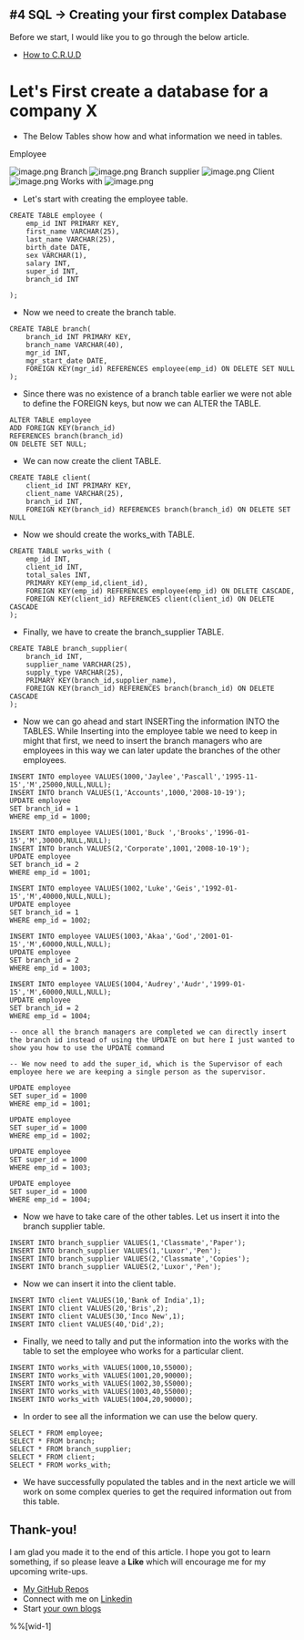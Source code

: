 ## #4 SQL -> Creating your first complex Database

> 
Before we start, I would like you to go through the below article.
-  [How to C.R.U.D](https://carboncoffee.hashnode.dev/3-sql-greater-how-to-crud) 

# Let's First create a database for a company X

- The Below Tables show how and what information we need in tables.

Employee

![image.png](https://cdn.hashnode.com/res/hashnode/image/upload/v1615197710715/Ttz8gPTn1.png)
Branch
![image.png](https://cdn.hashnode.com/res/hashnode/image/upload/v1615195663580/YfeJIsDc4.png)
Branch supplier 
![image.png](https://cdn.hashnode.com/res/hashnode/image/upload/v1615195684817/1U1kBFiWA.png)
Client
![image.png](https://cdn.hashnode.com/res/hashnode/image/upload/v1615195714505/p5x6wLxjD.png)
Works with
![image.png](https://cdn.hashnode.com/res/hashnode/image/upload/v1615196709313/b8frkYvE9F.png)
- Let's start with creating the employee table.

```
CREATE TABLE employee (
    emp_id INT PRIMARY KEY,
    first_name VARCHAR(25),
    last_name VARCHAR(25),
    birth_date DATE,
    sex VARCHAR(1),
    salary INT,
    super_id INT,
    branch_id INT

);
``` 
- Now we need to create the branch table. 

```
CREATE TABLE branch(
    branch_id INT PRIMARY KEY,
    branch_name VARCHAR(40),
    mgr_id INT,
    mgr_start_date DATE,
    FOREIGN KEY(mgr_id) REFERENCES employee(emp_id) ON DELETE SET NULL
);
``` 
- Since there was no existence of a branch table earlier we were not able to define the FOREIGN keys, but now we can ALTER the TABLE.

```
ALTER TABLE employee
ADD FOREIGN KEY(branch_id)
REFERENCES branch(branch_id)
ON DELETE SET NULL;
``` 

- We can now create the client TABLE.

```
CREATE TABLE client(
    client_id INT PRIMARY KEY,
    client_name VARCHAR(25),
    branch_id INT,
    FOREIGN KEY(branch_id) REFERENCES branch(branch_id) ON DELETE SET NULL
``` 
- Now we should create the works_with TABLE.

```
CREATE TABLE works_with (
    emp_id INT,
    client_id INT,
    total_sales INT,
    PRIMARY KEY(emp_id,client_id),
    FOREIGN KEY(emp_id) REFERENCES employee(emp_id) ON DELETE CASCADE,
    FOREIGN KEY(client_id) REFERENCES client(client_id) ON DELETE CASCADE
);
``` 

-  Finally, we have to create the branch_supplier TABLE.

```
CREATE TABLE branch_supplier(
    branch_id INT,
    supplier_name VARCHAR(25),
    supply_type VARCHAR(25),
    PRIMARY KEY(branch_id,supplier_name),
    FOREIGN KEY(branch_id) REFERENCES branch(branch_id) ON DELETE CASCADE
);
``` 

- Now we can go ahead and start INSERTing the information INTO the TABLES. While Inserting into the employee table we need to keep in might that first, we need to insert the branch managers who are employees in this way we can later update the branches of the other employees.


```
INSERT INTO employee VALUES(1000,'Jaylee','Pascall','1995-11-15','M',25000,NULL,NULL);
INSERT INTO branch VALUES(1,'Accounts',1000,'2008-10-19');
UPDATE employee
SET branch_id = 1
WHERE emp_id = 1000;

INSERT INTO employee VALUES(1001,'Buck ','Brooks','1996-01-15','M',30000,NULL,NULL);
INSERT INTO branch VALUES(2,'Corporate',1001,'2008-10-19');
UPDATE employee
SET branch_id = 2
WHERE emp_id = 1001;

INSERT INTO employee VALUES(1002,'Luke','Geis','1992-01-15','M',40000,NULL,NULL);
UPDATE employee
SET branch_id = 1
WHERE emp_id = 1002;

INSERT INTO employee VALUES(1003,'Akaa','God','2001-01-15','M',60000,NULL,NULL);
UPDATE employee
SET branch_id = 2
WHERE emp_id = 1003;

INSERT INTO employee VALUES(1004,'Audrey','Audr','1999-01-15','M',60000,NULL,NULL);
UPDATE employee
SET branch_id = 2
WHERE emp_id = 1004;

-- once all the branch managers are completed we can directly insert the branch id instead of using the UPDATE on but here I just wanted to show you how to use the UPDATE command 

-- We now need to add the super_id, which is the Supervisor of each employee here we are keeping a single person as the supervisor.

UPDATE employee
SET super_id = 1000
WHERE emp_id = 1001;

UPDATE employee
SET super_id = 1000
WHERE emp_id = 1002;

UPDATE employee
SET super_id = 1000
WHERE emp_id = 1003;

UPDATE employee
SET super_id = 1000
WHERE emp_id = 1004;
``` 

- Now we have to take care of the other tables. Let us insert it into the branch supplier table.


```
INSERT INTO branch_supplier VALUES(1,'Classmate','Paper');
INSERT INTO branch_supplier VALUES(1,'Luxor','Pen');
INSERT INTO branch_supplier VALUES(2,'Classmate','Copies');
INSERT INTO branch_supplier VALUES(2,'Luxor','Pen');
``` 
- Now we can insert it into the client table.

```
INSERT INTO client VALUES(10,'Bank of India',1);
INSERT INTO client VALUES(20,'Bris',2);
INSERT INTO client VALUES(30,'Inco New',1);
INSERT INTO client VALUES(40,'Did',2);
``` 
- Finally, we need to tally and put the information into the works with the table to set the employee who works for a particular client.

```
INSERT INTO works_with VALUES(1000,10,55000);
INSERT INTO works_with VALUES(1001,20,90000);
INSERT INTO works_with VALUES(1002,30,55000);
INSERT INTO works_with VALUES(1003,40,55000);
INSERT INTO works_with VALUES(1004,20,90000);
``` 
- In order to see all the information we can use the below query.

```
SELECT * FROM employee;
SELECT * FROM branch;
SELECT * FROM branch_supplier;
SELECT * FROM client;
SELECT * FROM works_with;
``` 

- We have successfully populated the tables and in the next article we will work on some complex queries to get the required information out from this table.


## Thank-you! 

I am glad you made it to the end of this article. I hope you got to learn something, if so please leave a **Like** which will encourage me for my upcoming write-ups. 


> 
- [My GitHub Repos](https://github.com/akxat)  
- Connect with me on  [Linkedin](https://www.linkedin.com/in/sharma-akshat/) 
- Start  [your own blogs ](https://hashnode.com/@AkshatSharma/joinme) 

%%[wid-1]